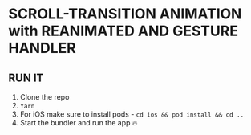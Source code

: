 # SCROLL-TRANSITION ANIMATION with REANIMATED AND GESTURE HANDLER

## RUN IT

1. Clone the repo
2. `Yarn`
3. For iOS make sure to install pods - `cd ios && pod install && cd ..`
4. Start the bundler and run the app :fire:
